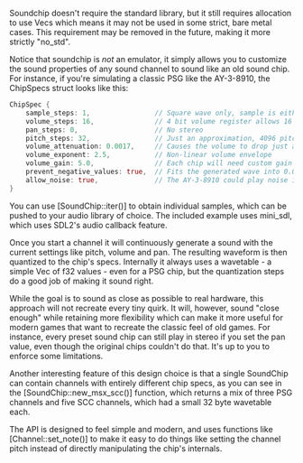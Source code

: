 Soundchip doesn't require the standard library, but it still requires allocation to use Vecs which means it may not be used in some strict, bare metal cases. This requirement may be removed in the future, making it more strictly "no_std".

Notice that soundchip is *not* an emulator, it simply allows you to customize the sound properties of any sound channel to sound like an old sound chip. For instance, if you're simulating a classic PSG like the AY-3-8910, the ChipSpecs struct looks like this:

```rust
ChipSpec {
    sample_steps: 1,                // Square wave only, sample is either -1.0 or 1.0
    volume_steps: 16,               // 4 bit volume register allows 16 volume levels
    pan_steps: 0,                   // No stereo
    pitch_steps: 32,                // Just an approximation, 4096 pitch steps in 10 octaves
    volume_attenuation: 0.0017,     // Causes the volume to drop just a little bit over time after each wave cycle
    volume_exponent: 2.5,           // Non-linear volume envelope
    volume_gain: 5.0,               // Each chip will need custom gain to sound more accurate
    prevent_negative_values: true,  // Fits the generated wave into 0.0 to 1.0 values
    allow_noise: true,              // The AY-3-8910 could play noise in one of its 3 channels at a time
}
```

You can use [SoundChip::iter()] to obtain individual samples, which can be pushed to your audio library of choice. The included example uses mini_sdl, which uses SDL2's audio callback feature.

Once you start a channel it will continuously generate a sound with the current settings like pitch, volume and pan. The resulting waveform is then quantized to the chip's specs. Internally it always uses a wavetable - a simple Vec of f32 values - even for a PSG chip, but the quantization steps do a good job of making it sound right.

While the goal is to sound as close as possible to real hardware, this approach will not recreate every tiny quirk. It will, however, sound "close enough" while retaining more flexibility which can make it more useful for modern games that want to recreate the classic feel of old games. For instance, every preset sound chip can still play in stereo if you set the pan value, even though the original chips couldn't do that. It's up to you to enforce some limitations.

Another interesting feature of this design choice is that a single SoundChip can contain channels with entirely different chip specs, as you can see in the [SoundChip::new_msx_scc()] function, which returns a mix of three PSG channels and five SCC channels, which had a small 32 byte wavetable each.

The API is designed to feel simple and modern, and uses functions like [Channel::set_note()] to make it easy to do things like setting the channel pitch instead of directly manipulating the chip's internals.
